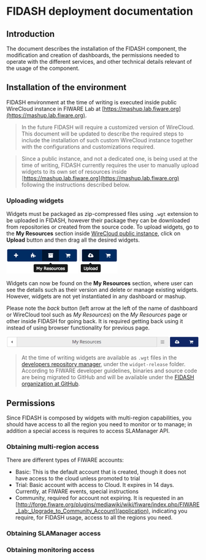 # FIDASH deployment documentation

## Introduction

The document describes the installation of the FIDASH component, the modification and creation of dashboards, the permissions needed to operate with the different services, and other technical details relevant of the usage of the component.

## Installation of the environment

FIDASH environment at the time of writing is executed inside public WireCloud instance in FIWARE Lab at [https://mashup.lab.fiware.org](https://mashup.lab.fiware.org).

> In the future FIDASH will require a customized version of WireCloud. This document will be updated to describe the required steps to include the installation of such custom WireCloud instance together with the configurations and customizations required.

> Since a public instance, and not a dedicated one, is being used at the time of writing, FIDASH currently requires the user to manually upload widgets to its own set of resources inside [https://mashup.lab.fiware.org](https://mashup.lab.fiware.org) following the instructions described below.

### Uploading widgets

Widgets must be packaged as zip-compressed files using `.wgt` extension to be uploaded in FIDASH, however their package they can be downloaded from repositories or created from the source code. To upload widgets, go to the **My Resources** section inside [WireCloud public instance](https://mashup.lab.fiware.org), click on **Upload** button and then drag all the desired widgets.

![Access to My Resources](images/my-resources.png) ![upload button](images/upload.png)

Widgets can now be found on the **My Resources** section, where user can see the details such as their version and delete or manage existing widgets. However, widgets are not yet instantiated in any dashboard or mashup.

Please note the _back_ button (left arrow at the left of the name of dashboard or WireCloud tool such as _My Resources_) on the _My Resources_ page or other inside FIDASH for going back. It is required getting back using it instead of using browser functionality for previous page.

![back button](images/back-button.png)

> At the time of writing widgets are available as `.wgt` files in the [developers repository manager](https://repo.conwet.fi.upm.es/artifactory/webapp/browserepo.html), under the `widget-release` folder. According to FIWARE developer guidelines, binaries and source code are being migrated to GitHub and will be available under the [FIDASH organization at GitHub](https://github.com/fidash).

## Permissions

Since FIDASH is composed by widgets with multi-region capabilities, you should have access to all the region you need to monitor or to manage; in addition a special access is requires to access SLAManager API.

### Obtaining multi-region access

There are different types of FIWARE accounts:

* Basic: This is the default account that is created, though it does not have access to the cloud unless promoted to trial
* Trial: Basic account with access to Cloud. It expires in 14 days. Currently, at FIWARE events, special instructions
* Community, required for account not expiring. It is requested in an [http://forge.fiware.org/plugins/mediawiki/wiki/fiware/index.php/FIWARE_Lab:_Upgrade_to_Community_Account](application), indicating you require, for FIDASH usage, access to all the regions you need.

### Obtaining SLAManager access

### Obtaining monitoring access 






